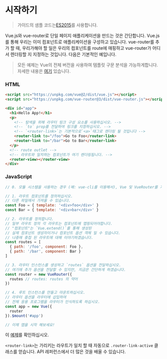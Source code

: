 # 시작하기

> 가이드의 샘플 코드는[ES2015](https://github.com/lukehoban/es6features)를 사용합니다.

Vue.js와 vue-router로 단일 페이지 애플리케이션을 만드는 것은 간단합니다. Vue.js를 통해 우리는 이미 컴포넌트로 애플리케이션을 구성하고 있습니다. vue-router를 추가 할 때, 우리가해야 할 일은 우리의 컴포넌트를 route에 매핑하고 vue-router가 어디서 렌더링할 지 지정하는 것입니다. 다음은 기본적인 예입니다.

> 모든 예제는 Vue의 전체 버전을 사용하여 템플릿 구문 분석을 가능하게합니다. 자세한 내용은 [여기](https://vuejs.org/v2/guide/installation.html#Runtime-Compiler-vs-Runtime-only) 있습니다.

### HTML

``` html
<script src="https://unpkg.com/vue@2/dist/vue.js"></script>
<script src="https://unpkg.com/vue-router@3/dist/vue-router.js"></script>

<div id="app">
  <h1>Hello App!</h1>
  <p>
    <!-- 탐색을 위해 라우터 링크 구성 요소를 사용하십시오. -->
    <!-- `to` prop를 전달하여 링크를 지정하십시오. -->
    <!-- `<router-link>`는 기본적으로`<a>`태그로 렌더링 될 것입니다 -->
    <router-link to="/foo">Go to Foo</router-link>
    <router-link to="/bar">Go to Bar</router-link>
  </p>
  <!-- route outlet -->
  <!-- 라우트와 일치하는 컴포넌트가 여기 렌더링됩니다. -->
  <router-view></router-view>
</div>
```

### JavaScript

``` js
// 0. 모듈 시스템을 사용하는 경우 (예: vue-cli를 이용해서), Vue 및 VueRouter를 가져온 다음 `Vue.use(VueRouter)`를 호출하십시오.

// 1. 라우트 컴포넌트를 정의하십시오.
// 다른 파일에서 가져올 수 있습니다.
const Foo = { template: '<div>foo</div>' }
const Bar = { template: '<div>bar</div>' }

// 2. 라우트를 정의합니다.
// 일부 라우트 정의 각 라우트는 컴포넌트에 맵핑되어야합니다.
// "컴포넌트"는 `Vue.extend()`를 통해 생성된
// 실제 컴포넌트 생성자이거나 컴포넌트 옵션 객체 일 수 있습니다.
// 나중에 중첩 된 라우트에 대해 이야기하겠습니다.
const routes = [
  { path: '/foo', component: Foo },
  { path: '/bar', component: Bar }
]

// 3. 라우터 인스턴스를 생성하고 `routes` 옵션을 전달하십시오.
// 여기에 추가 옵션을 전달할 수 있지만, 지금은 간단하게 하겠습니다.
const router = new VueRouter({
  routes // routes: routes 의 약어
})

// 4. 루트 인스턴스를 만들고 마운트하십시오.
// 라우터 옵션을 라우터에 삽입하여
// 전체 응용 프로그램을 라우터가 인식하도록 하십시오.
const app = new Vue({
  router
}).$mount('#app')

// 이제 앱을 시작 해보세요!
```

이 [예제](http://jsfiddle.net/yyx990803/xgrjzsup/)를 확인하십시오.

`<router-link>`는 가리키는 라우트가 일치 할 때 자동으로 `.router-link-active` 클래스를 얻습니다. API 레퍼런스에서 더 많은 것을 배울 수 있습니다.
